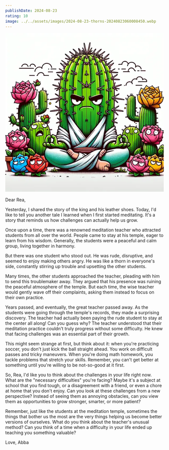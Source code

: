```yaml
---
publishDate: 2024-08-23
rating: 10
image: ../../assets/images/2024-08-23-thorns-20240823060008450.webp
---
```


![center|300](../../assets/images/2024-08-23-thorns-20240823060008450.webp)

Dear Rea,

Yesterday, I shared the story of the king and his leather shoes. Today, I'd like to tell you another tale I learned when I first started meditating. It's a story that reminds us how challenges can actually help us grow.

Once upon a time, there was a renowned meditation teacher who attracted students from all over the world. People came to stay at his temple, eager to learn from his wisdom. Generally, the students were a peaceful and calm group, living together in harmony.

But there was one student who stood out. He was rude, disruptive, and seemed to enjoy making others angry. He was like a thorn in everyone's side, constantly stirring up trouble and upsetting the other students.

Many times, the other students approached the teacher, pleading with him to send this troublemaker away. They argued that his presence was ruining the peaceful atmosphere of the temple. But each time, the wise teacher would gently wave off their complaints, asking them instead to focus on their own practice.

Years passed, and eventually, the great teacher passed away. As the students were going through the temple's records, they made a surprising discovery. The teacher had actually been paying the rude student to stay at the center all along! Can you guess why? The teacher understood that their meditation practice couldn't truly progress without some difficulty. He knew that facing challenges was an essential part of their growth.

This might seem strange at first, but think about it: when you're practicing soccer, you don't just kick the ball straight ahead. You work on difficult passes and tricky maneuvers. When you're doing math homework, you tackle problems that stretch your skills. Remember, you can't get better at something until you're willing to be not-so-good at it first.

So, Rea, I'd like you to think about the challenges in your life right now. What are the "necessary difficulties" you're facing? Maybe it's a subject at school that you find tough, or a disagreement with a friend, or even a chore at home that you don't enjoy. Can you look at these challenges from a new perspective? Instead of seeing them as annoying obstacles, can you view them as opportunities to grow stronger, smarter, or more patient?

Remember, just like the students at the meditation temple, sometimes the things that bother us the most are the very things helping us become better versions of ourselves. What do you think about the teacher's unusual method? Can you think of a time when a difficulty in your life ended up teaching you something valuable?

Love,
Abba
